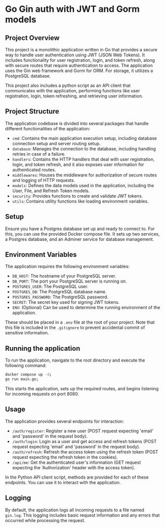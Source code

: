 # Go Gin auth with JWT and Gorm models

## Project Overview

This project is a monolithic application written in Go that provides a secure way to handle user authentication using JWT (JSON Web Tokens). It includes functionality for user registration, login, and token refresh, along with secure routes that require authentication to access. The application uses the Gin web framework and Gorm for ORM. For storage, it utilizes a PostgreSQL database.

This project also includes a python script as an API client that communicates with the application, performing functions like user registration, login, token refreshing, and retrieving user information.

## Project Structure

The application codebase is divided into several packages that handle different functionalities of the application:

- `cmd`: Contains the main application execution setup, including database connection setup and server routing setup.
- `database`: Manages the connection to the database, including handling retries in case of a failure.
- `handlers`: Contains the HTTP handlers that deal with user registration, login, and token refresh, and it also exposes user information for authenticated routes.
- `middlewares`: Houses the middleware for authorization of secure routes and logging of HTTP requests.
- `models`: Defines the data models used in the application, including the User, File, and Refresh Token models.
- `security`: Provides functions to create and validate JWT tokens.
- `utils`: Contains utility functions like loading environment variables.

## Setup

Ensure you have a Postgres database set up and ready to connect to. For this, you can use the provided Docker compose file. It sets up two services, a Postgres database, and an Adminer service for database management.

## Environment Variables

The application requires the following environment variables:

- `DB_HOST`: The hostname of your PostgreSQL server.
- `DB_PORT`: The port your PostgreSQL server is running on.
- `POSTGRES_USER`: The PostgreSQL user.
- `POSTGRES_DB`: The PostgreSQL database name.
- `POSTGRES_PASSWORD`: The PostgreSQL password.
- `SECRET`: The secret key used for signing JWT tokens.
- `ENV`: (Optional) Can be used to determine the running environment of the application.

These should be placed in a `.env` file at the root of your project. Note that this file is included in the `.gitignore` to prevent accidental commit of sensitive information.

## Running the application

To run the application, navigate to the root directory and execute the following command:

```sh
docker compose up -d;
go run main.go;
```

This starts the application, sets up the required routes, and begins listening for incoming requests on port 8080.

## Usage

The application provides several endpoints for interaction:

- `/auth/register`: Register a new user (POST request expecting 'email' and 'password' in the request body).
- `/auth/login`: Login as a user and get access and refresh tokens (POST request expecting 'email' and 'password' in the request body).
- `/auth/refresh`: Refresh the access token using the refresh token (POST request expecting the refresh token in the cookies).
- `/api/me`: Get the authenticated user's information (GET request expecting the 'Authorization' header with the access token).

In the Python API client script, methods are provided for each of these endpoints. You can use it to interact with the application.

## Logging

By default, the application logs all incoming requests to a file named `gin.log`. This logging includes basic request information and any errors that occurred while processing the request.

